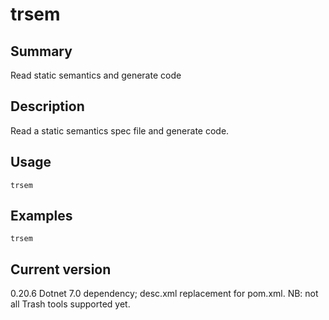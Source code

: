 # trsem

## Summary

Read static semantics and generate code

## Description

Read a static semantics spec file and generate code.

## Usage

    trsem

## Examples

    trsem

## Current version

0.20.6 Dotnet 7.0 dependency; desc.xml replacement for pom.xml. NB: not all Trash tools supported yet.
